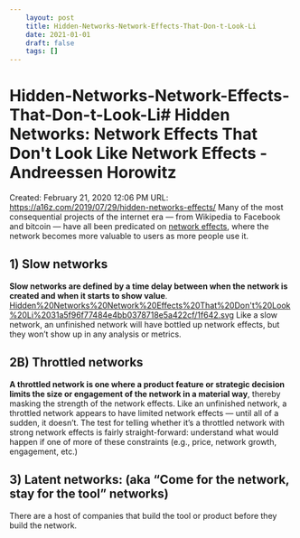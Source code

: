```yaml
---
 	layout: post
 	title: Hidden-Networks-Network-Effects-That-Don-t-Look-Li
 	date: 2021-01-01
 	draft: false
 	tags: []
---
```


# Hidden-Networks-Network-Effects-That-Don-t-Look-Li# Hidden Networks: Network Effects That Don't Look Like Network Effects - Andreessen Horowitz
Created: February 21, 2020 12:06 PM
URL: https://a16z.com/2019/07/29/hidden-networks-effects/
Many of the most consequential projects of the internet era — from Wikipedia to Facebook and bitcoin — have all been predicated on [network effects](https://a16z.com/2016/03/07/all-about-network-effects/), where the network becomes more valuable to users as more people use it.
## 1) Slow networks
**Slow networks are defined by a time delay between when the network is created and when it starts to show value**.
[Hidden%20Networks%20Network%20Effects%20That%20Don't%20Look%20Li%2031a5f96f77484e4bb0378718e5a422cf/1f642.svg](Hidden%20Networks%20Network%20Effects%20That%20Don't%20Look%20Li%2031a5f96f77484e4bb0378718e5a422cf/1f642.svg)
Like a slow network, an unfinished network will have bottled up network effects, but they won’t show up in any analysis or metrics.
## 2B) Throttled networks
**A throttled network is one where a product feature or strategic decision limits the size or engagement of the network in a material way**, thereby masking the strength of the network effects.
Like an unfinished network, a throttled network appears to have limited network effects — until all of a sudden, it doesn’t.
The test for telling whether it’s a throttled network with strong network effects is fairly straight-forward: understand what would happen if one of more of these constraints (e.g., price, network growth, engagement, etc.)
## 3) Latent networks: (aka “Come for the network, stay for the tool” networks)
There are a host of companies that build the tool or product before they build the network.
